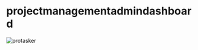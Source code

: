 # projectmanagementadmindashboard

![protasker](https://github.com/firgia/FD-Project-Management/assets/64303038/e437e0a6-9256-4d73-8066-a05f3fef0560)



